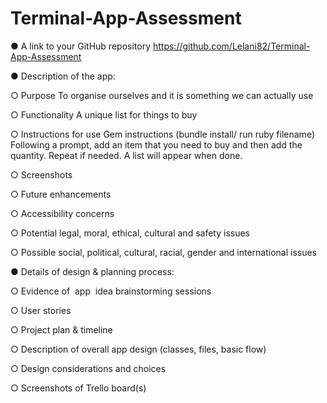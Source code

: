 # Terminal-App-Assessment


● A link to your GitHub repository
https://github.com/Lelani82/Terminal-App-Assessment


● Description of the app:

○ Purpose
To organise ourselves and it is something we can actually use

○ Functionality
A unique list for things to buy

○ Instructions for use
Gem instructions (bundle install/ run ruby filename)
Following a prompt, add an item that you need to buy and then add the quantity. 
Repeat if needed. 
A list will appear when done.

○ Screenshots

○ Future enhancements

○ Accessibility concerns

○ Potential legal, moral, ethical, cultural and safety issues

○ Possible social, political, cultural, racial, gender and
international issues

● Details of design & planning process:

○ Evidence of ​ app ​ idea brainstorming sessions

○ User stories

○ Project plan & timeline

○ Description of overall app design (classes, files, basic flow)

○ Design considerations and choices

○ Screenshots of Trello board(s)